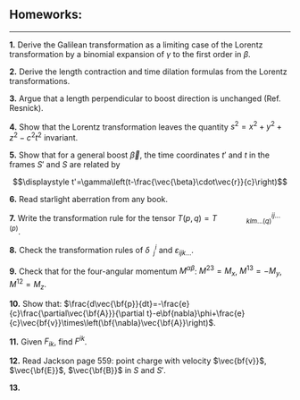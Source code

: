 ## Homeworks:
---

**1.**  Derive the Galilean transformation as a limiting case of the Lorentz transformation by a binomial expansion of $\gamma$ to the first order in $\beta$.

**2.**  Derive the length contraction and time dilation formulas from the Lorentz transformations.

**3.**  Argue that a length perpendicular to boost direction is unchanged (Ref. Resnick).

**4.**  Show that the Lorentz transformation leaves the quantity $s^2=x^2+y^2+z^2-c^2t^2$ invariant.

**5.**  Show that for a general boost $\vec{\beta}$, the time coordinates $t'$ and $t$ in the frames $S'$ and $S$ are related by

$$\displaystyle t'=\gamma\left(t-\frac{\vec{\beta}\cdot\vec{r}}{c}\right)$$

**6.**  Read starlight aberration from any book.

**7.**  Write the transformation rule for the tensor $T(p, q)=T^{ij...(p)}_{\ \ \ \ \ \ \ \ \ \ \ \ \ \ \ \ klm...(q)}$.

**8.**  Check the transformation rules of $\delta^{i} _{\ \ j}$ and $\varepsilon _{ijk...}$.

**9.** Check that for the four-angular momentum $M^{\alpha\beta}$: $M^{23}=M_x$, $M^{13}=-M_y$, $M^{12}=M_z$.

**10.**  Show that: $\frac{d\vec{\bf{p}}{dt}=-\frac{e}{c}\frac{\partial\vec{\bf{A}}}{\partial t}-e\bf{nabla}\phi+\frac{e}{c}\vec{bf{v}}\times\left(\bf{\nabla}\vec{\bf{A}}\right)$.

**11.**  Given $F_{ik}$, find $F^{ik}$.

**12.**  Read Jackson page 559: point charge with velocity $\vec{bf{v}}$, $\vec{\bf{E}}$, $\vec{\bf{B}}$ in $S$ and $S'$.

**13.**  

